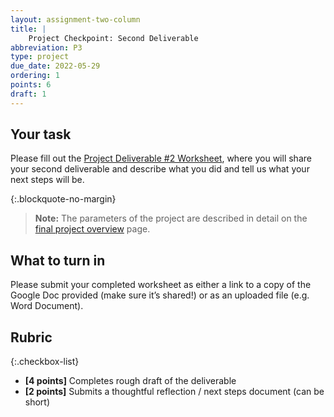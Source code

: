 ```yaml
---
layout: assignment-two-column
title: |
    Project Checkpoint: Second Deliverable
abbreviation: P3
type: project
due_date: 2022-05-29
ordering: 1 
points: 6
draft: 1
---
```


## Your task
Please fill out the <a href="https://docs.google.com/document/d/1gk5xQ72D8Z9Worv_SVxV4DnKoyvMEPp_1pi_n71HRP0/edit?usp=sharing" target="_blank">Project Deliverable #2 Worksheet</a>, where you will share your second deliverable and describe what you did and tell us what your next steps will be.

{:.blockquote-no-margin}
> **Note:** The parameters of the project are described in detail on the [final project overview](../project-description) page.

## What to turn in
Please submit your completed worksheet as either a link to a copy of the Google Doc provided (make sure it’s shared!) or as an uploaded file (e.g. Word Document).

## Rubric

{:.checkbox-list}
* **[4 points]** Completes rough draft of the deliverable
* **[2 points]** Submits a thoughtful reflection / next steps document (can be short)